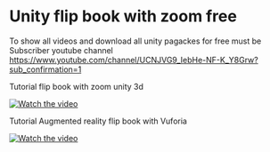 # Unity flip book with zoom free

To show all videos and download  all unity pagackes for free must be Subscriber youtube channel 
https://www.youtube.com/channel/UCNJVG9_IebHe-NF-K_Y8Grw?sub_confirmation=1


Tutorial  flip book with zoom unity 3d

[![Watch the video](https://img.youtube.com/vi/CAEA3sSb92A/0.jpg)](https://youtu.be/CAEA3sSb92A)


Tutorial Augmented reality flip book with Vuforia <br>


[![Watch the video](https://img.youtube.com/vi/Wj903btl-dg/0.jpg)](https://youtu.be/Wj903btl-dg)

